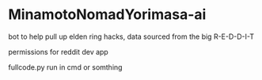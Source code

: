 # MinamotoNomadYorimasa-ai
bot to help pull up elden ring hacks, data sourced from the big R-E-D-D-I-T 

permissions for reddit dev app

fullcode.py run in cmd or somthing 
